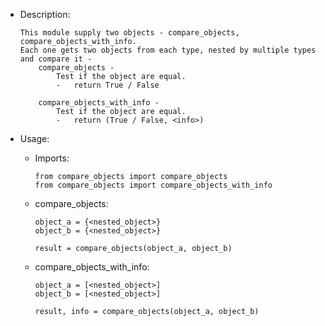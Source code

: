 - Description:
	```
	This module supply two objects - compare_objects, compare_objects_with_info.
	Each one gets two objects from each type, nested by multiple types and compare it -
		compare_objects - 
		    Test if the object are equal.
            -   return True / False 
			
		compare_objects_with_info - 
		    Test if the object are equal.
            -   return (True / False, <info>) 
	```

- Usage:
    - Imports:
        ```
        from compare_objects import compare_objects
        from compare_objects import compare_objects_with_info
        ```
    
	- compare_objects:
		```
		object_a = {<nested_object>}
        object_b = {<nested_object>}
        
        result = compare_objects(object_a, object_b)
		```
		
    - compare_objects_with_info:
		```
		object_a = [<nested_object>]
        object_b = [<nested_object>]
        
        result, info = compare_objects(object_a, object_b)
		```